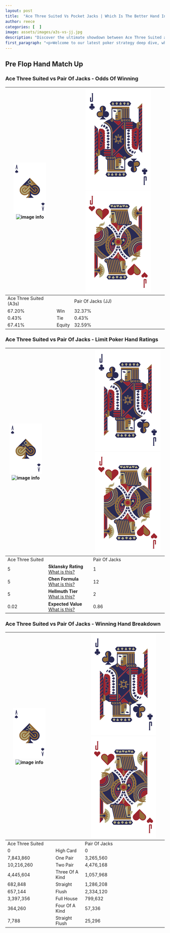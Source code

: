 ```yaml
---
layout: post
title:  "Ace Three Suited Vs Pocket Jacks | Which Is The Better Hand In Poker? A Complete Guide"
author: reece
categories: [  ]
image: assets/images/a3s-vs-jj.jpg
description: "Discover the ultimate showdown between Ace Three Suited and Pair Of Jacks in poker! Uncover the odds, strategies, and scenarios where one hand triumphs over the other. Get ready to up your poker game with this thrilling analysis."
first_paragraph: "<p>Welcome to our latest poker strategy deep dive, where we're pitting two distinct hands against each other in a high-stakes showdown: Ace Three Suited vs Pair Of Jacks.</p><p>In the dynamic world of poker, every decision counts, and knowing which hand holds the upper hand is key to your success at the table.</p><p>In this article, we'll dissect these two hands, explore the scenarios where one dominates the other, and equip you with the knowledge to make strategic choices that can tip the odds in your favor.</p><p>Get ready to unravel the intriguing dynamics of these poker hands and elevate your game to new heights.</p>"
---
```




[comment]: # (sp0)

## Pre Flop Hand Match Up

<div class="table hand-ratings" markdown="1"> 



### Ace Three Suited vs Pair Of Jacks - Odds Of Winning


    
| ![image info](assets/images/hand1/A.png) ![image info](assets/images/hand1/3s.png) |  | ![image info](assets/images/hand2/J.png) ![image info](assets/images/hand2/Jo.png) |
| -------- | -------- | -------- |
| Ace Three Suited (A3s) |  | Pair Of Jacks (JJ) |
| 67.20% | Win | 32.37% |
| 0.43% | Tie | 0.43% |
| 67.41% | Equity | 32.59% |




[comment]: # (sp1)



### Ace Three Suited vs Pair Of Jacks - Limit Poker Hand Ratings


    
| ![image info](assets/images/hand1/A.png) ![image info](assets/images/hand1/3s.png) |  | ![image info](assets/images/hand2/J.png) ![image info](assets/images/hand2/Jo.png) |
| -------- | -------- | -------- |
| Ace Three Suited |  | Pair Of Jacks |
| 5 | **Sklansky Rating** [What is this?](/sklansky-rating-explained) | 1 |
| 5 | **Chen Formula** [What is this?](/chen-formula-explained) | 12 |
| 5 | **Hellmuth Tier** [What is this?](/Hellmuth-tier-explained) | 2 |
| 0.02 | **Expected Value** [What is this?](/expected-value-explained) | 0.86 |




[comment]: # (sp2)



### Ace Three Suited vs Pair Of Jacks - Winning Hand Breakdown


    
| ![image info](assets/images/hand1/A.png) ![image info](assets/images/hand1/3s.png) |  | ![image info](assets/images/hand2/J.png) ![image info](assets/images/hand2/Jo.png) |
| -------- | -------- | -------- |
| Ace Three Suited |  | Pair Of Jacks |
| 0 | High Card | 0 |
| 7,843,860 | One Pair | 3,265,560 |
| 10,216,260 | Two Pair | 4,476,168 |
| 4,445,604 | Three Of A Kind | 1,057,968 |
| 682,848 | Straight | 1,286,208 |
| 657,144 | Flush | 2,334,120 |
| 3,397,356 | Full House | 799,632 |
| 364,260 | Four Of A Kind | 57,336 |
| 7,788 | Straight Flush | 25,296 |




[comment]: # (sp3)



</div>

[comment]: # (sp4)



[comment]: # (sp5)

